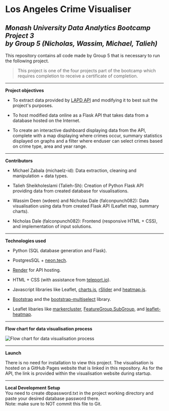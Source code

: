 # Los Angeles Crime Visualiser
*Monash University Data Analytics Bootcamp Project 3* \
*by Group 5 (Nicholas, Wassim, Michael, Talieh)*
---

This repository contains all code made by Group 5 that is necessary to run the following project. 
> This project is one of the four projects part of the bootcamp which requires completion to receive a certificate of completion.

---
**Project objectives**

- To extract data provided by [LAPD API](https://data.lacity.org/Public-Safety/Crime-Data-from-2020-to-Present/2nrs-mtv8/about_data) and modifying it to best suit the project's purposes.

- To host modified data online as a Flask API that takes data from a database hosted on the Internet.

- To create an interactive dashboard displaying data from the API, complete with a map displaying where crimes occur, summary statistics displayed on graphs and a filter where enduser can select crimes based on crime type, area and year range.

---

**Contributors**

- Michael Zabala (michaelz-id): Data extraction, cleaning and manipulation + data types.

- Talieh Sheikholeslami (Talieh-Sh): Creation of Python Flask API providing data from created database for visualisations.

- Wassim Deen (wdeen) and Nicholas Dale (falconpunch082): Data visualisation using data from created Flask API (Leaflet map, summary charts).

- Nicholas Dale (falconpunch082): Frontend (responsive HTML + CSS), and implementation of input solutions.

---

**Technologies used**

- Python (SQL database generation and Flask).

- PostgresSQL + [neon.tech](https://neon.tech/).

- [Render](https://render.com/) for API hosting.

- HTML + CSS (with assistance from [teleport.io](https://teleporthq.io/)).

- Javascript libraries like Leaflet, [charts.js](https://www.chartjs.org/), [rSlider](https://github.com/slawomir-zaziablo/range-slider/tree/master) and [heatmap.js](https://www.patrick-wied.at/static/heatmapjs/plugin-leaflet-layer.html).

- [Bootstrap](https://getbootstrap.com/) and the [bootstrap-multiselect](https://github.com/davidstutz/bootstrap-multiselect) library.

- Leaflet libaries like [markercluster](https://github.com/Leaflet/Leaflet.markercluster), [FeatureGroup.SubGroup](https://github.com/ghybs/Leaflet.FeatureGroup.SubGroup?tab=readme-ov-file), and [leaflet-heatmap](https://www.patrick-wied.at/static/heatmapjs/example-heatmap-leaflet.html).

---

**Flow chart for data visualisation process**

![Flow chart for data visualisation process](https://github.com/falconpunch082/la-crime-visualiser/assets/26648391/a7b5e73f-9049-46b2-aa30-8eb205913943)

---

**Launch**

There is no need for installation to view this project. The visualisation is hosted on a GitHub Pages website that is linked in this repository. As for the API, the link is provided within the visualisation website during startup.

---

**Local Development Setup**  
You need to create dbpassword.txt in the project working directory and paste your desired database password there.  
Note: make sure to NOT commit this file to Git.